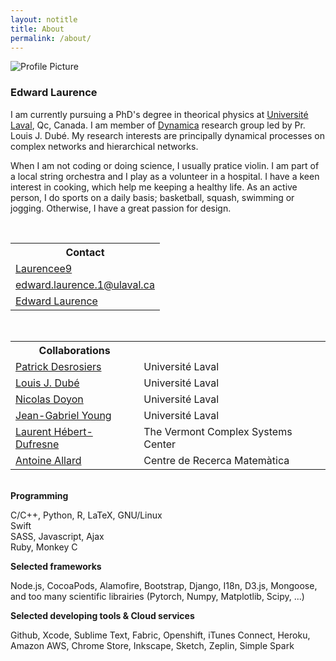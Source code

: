 ```yaml
---
layout: notitle
title: About
permalink: /about/
---
```

<link rel="stylesheet" href="/css/bootstrap.min.css">
<img src="{{ site.baseurl }}/assets/profile-picture.jpg" title="Profile Picture" class="profile">

### Edward Laurence

I am currently pursuing a PhD's degree in theorical physics at [Université Laval][ulaval], Qc, Canada. I am member of [Dynamica][dynamica] research group led by Pr. Louis J. Dubé. My research interests are principally dynamical processes on complex networks and hierarchical networks.


When I am not coding or doing science, I usually pratice violin. I am part of a local string orchestra and I play as a volunteer in a hospital. I have a keen interest in cooking, which help me keeping a healthy life. As an active person, I do sports on a daily basis; basketball, squash, swimming or jogging. Otherwise, I have a great passion for design.


[ulaval]: https://www.ulaval.ca
[dynamica]: http://www.dynamica.phy.ulaval.ca
<br>
<table cellspacing="0" cellpadding="0" class="table-about">
  <tr>
    <th>Contact</th>
  </tr>
  <tr>
    <td><a href="https://github.com/laurencee9"> <i class="fa fa-github"></i>Laurencee9</a></td>
   </tr>
  <tr class="even">
    <td><a href="mailto:edward.laurence.1@ulaval.ca"><i class="fa fa-envelope"></i>edward.laurence.1@ulaval.ca</a></td>
  </tr>
  <tr>
    <td><a href="
        https://scholar.google.ca/citations?user=6KFCHQoAAAAJ&amp;hl=en"><i class="fa fa-graduation-cap"></i>Edward Laurence</a></td>
  </tr>
</table>
<br>
<table cellspacing="0" cellpadding="0" class="table-about table-collabs">
  <tr>
    <th>Collaborations</th><th></th>
  </tr>
  <tr>
    <td><a href="http://patrickdesrosier4.wixsite.com/patrickdesrosiers">Patrick Desrosiers</a></td><td>Université Laval</td>
  </tr>
   <tr>
    <td><a href="http://www.dynamica.phy.ulaval.ca">Louis J. Dubé</a></td><td>Université Laval</td>
  </tr>
   <tr>
    <td><a href="https://www.mat.ulaval.ca/departement-et-professeurs/direction-personnel-et-etudiants/professeurs/fiche-de-professeur/show/doyon-nicolas/">Nicolas Doyon</a></td><td>Université Laval</td>
  </tr>
   <tr>
    <td><a href="http://www.jgyoung.ca">Jean-Gabriel Young</a></td><td>Université Laval</td>
  </tr>
   <tr>
    <td><a href="http://laurenthebertdufresne.github.io">Laurent Hébert-Dufresne</a></td><td>The Vermont Complex Systems Center</td>
  </tr>
  <tr>
    <td><a href="http://antoineallard.github.io">Antoine Allard</a></td><td>Centre de Recerca Matemàtica</td>
  </tr>
</table>

<br>

<div class="row">
  <div class="col-md-4">
    <b>Programming</b>
    <p>C/C++, Python, R, LaTeX, GNU/Linux<br>Swift<br>SASS, Javascript, Ajax <br>Ruby, Monkey C</p>
  </div>
  <div class="col-md-4">
    <b>Selected frameworks</b>
    <p>Node.js, CocoaPods, Alamofire, Bootstrap, Django, I18n, D3.js, Mongoose, and too many scientific librairies (Pytorch, Numpy, Matplotlib, Scipy, ...) </p>
  </div>
  <div class="col-md-4">
    <b>Selected developing tools & Cloud services</b>
    <p>Github, Xcode, Sublime Text, Fabric, Openshift, iTunes Connect, Heroku, Amazon AWS, Chrome Store, Inkscape, Sketch, Zeplin, Simple Spark</p>
  </div>
</div>
